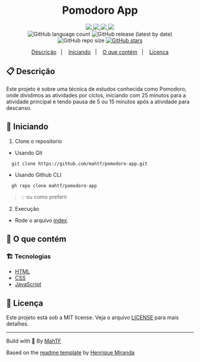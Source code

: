 <h1 align="center">
  Pomodoro App
</h1>

<!-- Badges -->
<p align="center">
  <!-- if your  -->
  <a href="https://github.com/mahtf/pomodoro-app/graphs/commit-activity" alt="Maintenance">
    <img src="https://img.shields.io/badge/Maintained%3F-yes-1EAE72.svg" />
  </a>

  <!-- License -->
  <a href="./LICENSE" alt="License: MIT">
    <img src="https://img.shields.io/badge/License-MIT-1EAE72.svg" />
  </a>

  <!-- codefactor -->
  <a href="https://www.codefactor.io/repository/github/mahtf/pomodoro-app" alt="CodeFactor">
    <img src="https://www.codefactor.io/repository/github/mahtf/pomodoro-app/badge" />
  </a>

  <!-- if your app is a website deployed on Netlify -->
  <a href="https://app.netlify.com/sites/pomodoromahtf/deploys" alt="Netlify Status">
    <img src="https://api.netlify.com/api/v1/badges/ce9a8017-6409-42ef-8124-d89e39610343/deploy-status" />
  </a>

  <br/>

  <img alt="GitHub language count" src="https://img.shields.io/github/languages/count/mahtf/pomodoro-app?color=blue">

  <!-- version -->
  <img alt="GitHub release (latest by date)" src="https://img.shields.io/github/v/release/mahtf/pomodoro-app">

  <!-- GitHub repo size -->
  <img alt="GitHub repo size" src="https://img.shields.io/github/repo-size/mahtf/pomodoro-app">

  <!-- Social -->  
  <a href="https://github.com/mahtf/pomodoro-app/stargazers">
    <img alt="GitHub stars" src="https://img.shields.io/github/stars/mahtf/pomodoro-app?style=social">
  </a>

  <!-- more badges here -> https://gist.github.com/tterb/982ae14a9307b80117dbf49f624ce0e8 -->
</p>

<!-- summary -->
<p align="center">
  <a href="#clipboard-descrição">Descrição</a>&nbsp;&nbsp;&nbsp;|&nbsp;&nbsp;&nbsp;
  <a href="#rocket-iniciando">Iniciando</a>&nbsp;&nbsp;&nbsp;|&nbsp;&nbsp;&nbsp;
  <a href="#-o-que-contém">O que contém</a>&nbsp;&nbsp;&nbsp;|&nbsp;&nbsp;&nbsp;
  <a href="#memo-licença">Licença</a>
</p>

## :clipboard: Descrição
Este projeto é sobre uma técnica de estudos conhecida como Pomodoro, onde dividimos as atividades por ciclos, iniciando com 25 minutos para a atividade principal e tendo pausa de 5 ou 15 minutos após a atividade para descanso. 

## :rocket: Iniciando

1. Clone o repositorio

  - Usando Git
```shell
  git clone https://github.com/mahtf/pomodoro-app.git
```
  - Usando Github CLI
```shell
  gh repo clone mahtf/pomodoro-app
```
  > :bulb: ou como preferir

2. Execução 

- Rode o arquivo [index](<src/index.html>).


## 🧐 O que contém

### :building_construction: Tecnologias
- [HTML](<https://developer.mozilla.org/pt-BR/docs/Web/HTML>)
- [CSS](<https://developer.mozilla.org/pt-BR/docs/Web/CSS>)
- [JavaScript](<https://developer.mozilla.org/pt-BR/docs/Web/JavaScript>)

## :memo: Licença

Este projeto está sob a MIT license. Veja o arquivo [LICENSE](LICENSE) para mais detalhes.

---

Build with 💙 By [MahTF](https://www.linkedin.com/in/mahtf/)

Based on the [readme template](https://gist.github.com/henry-ns/a00234378353d9ca43e1bfe043202192) by [Henrique Miranda](http://thehenry.dev/)